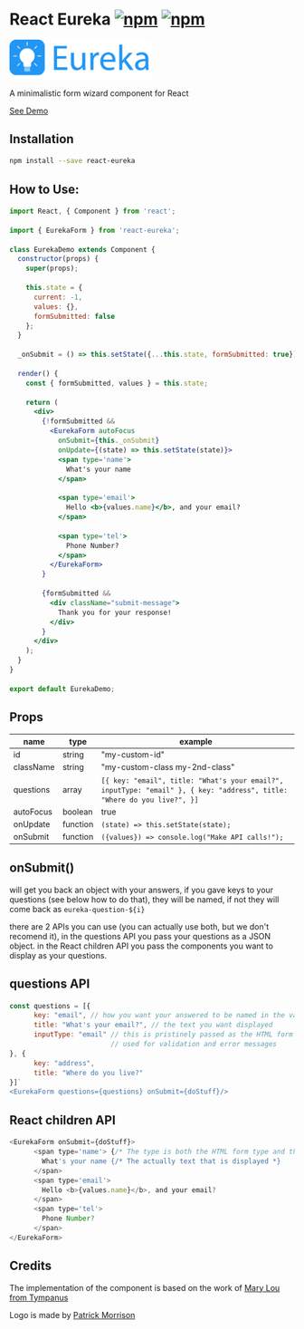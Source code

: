 # React Eureka [![npm](https://img.shields.io/npm/v/react-eureka.svg)](https://www.npmjs.com/package/react-eureka) [![npm](https://img.shields.io/npm/dm/react-eureka.svg)](https://www.npmjs.com/package/react-eureka)

<img src="./src/logo.png" style="width: 250px">

A minimalistic form wizard component for React

[See Demo](https://eureka.gopher.it)

## Installation
```sh
npm install --save react-eureka
```

## How to Use:
```jsx
import React, { Component } from 'react';

import { EurekaForm } from 'react-eureka';

class EurekaDemo extends Component {
  constructor(props) {
    super(props);

    this.state = {
      current: -1,
      values: {},
      formSubmitted: false
    };
  }
  
  _onSubmit = () => this.setState({...this.state, formSubmitted: true})

  render() {
    const { formSubmitted, values } = this.state;

    return (
      <div>
        {!formSubmitted &&
          <EurekaForm autoFocus
            onSubmit={this._onSubmit}
            onUpdate={(state) => this.setState(state)}>
            <span type='name'>
              What's your name
            </span>

            <span type='email'>
              Hello <b>{values.name}</b>, and your email?
            </span>

            <span type='tel'>
              Phone Number?
            </span>
          </EurekaForm>
        }

        {formSubmitted &&
          <div className="submit-message">
            Thank you for your response!
          </div>
        }
      </div>
    );
  }
}

export default EurekaDemo;
```

## Props
| name           | type     | example                                                    |
| -------------- | -------- | ---------------------------------------------------------- |
| id             | string   | "my-custom-id" |
| className      | string   | "my-custom-class my-2nd-class"                             |
| questions      | array    | `[{ key: "email", title: "What's your email?", inputType: "email" }, { key: "address", title: "Where do you live?", }]`                                           |
| autoFocus      | boolean  | true                                                  |
| onUpdate       | function | `(state) => this.setState(state);`    |
| onSubmit       | function | `({values}) => console.log("Make API calls!");`    |

## onSubmit()
will get you back an object with your answers, if you gave keys to your questions (see below how to do that),
they will be named, if not they will come back as `eureka-question-${i}`

there are 2 APIs you can use (you can actually use both, but we don't recomend it),
in the questions API you pass your questions as a JSON object.
in the React children API you pass the components you want to display as your questions.

## questions API

```js
const questions = [{
      key: "email", // how you want your answered to be named in the values object
      title: "What's your email?", // the text you want displayed
      inputType: "email" // this is pristinely passed as the HTML form type,
                         // used for validation and error messages
}, {
      key: "address",
      title: "Where do you live?"
}]`
<EurekaForm questions={questions} onSubmit={doStuff}/>
```

## React children API

```js
<EurekaForm onSubmit={doStuff}>
      <span type='name'> {/* The type is both the HTML form type and the key in the values object */}
        What's your name {/* The actually text that is displayed *}
      </span>
      <span type='email'>
        Hello <b>{values.name}</b>, and your email?
      </span>
      <span type='tel'>
        Phone Number?
      </span>
</EurekaForm>
```

## Credits
The implementation of the component is based on the work of 
[Mary Lou from Tympanus](https://tympanus.net/Development/MinimalForm/)

Logo is made by [Patrick Morrison](http://www.patrickmorrison.co.uk/)

